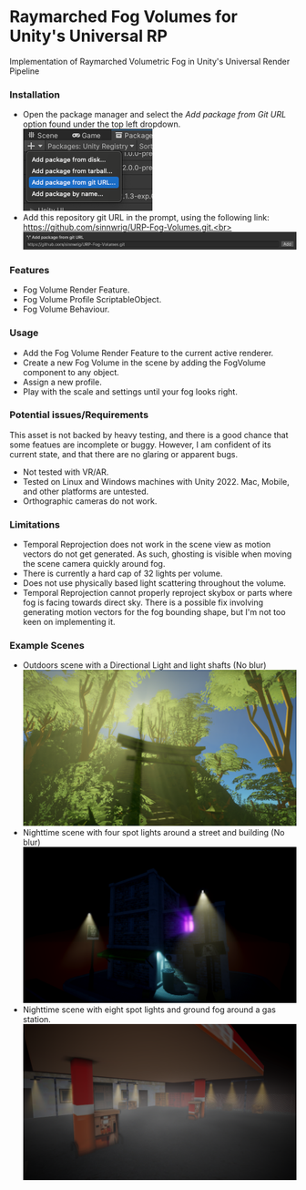 # Raymarched Fog Volumes for Unity's Universal RP

Implementation of Raymarched Volumetric Fog in Unity's Universal Render Pipeline


### Installation

* Open the package manager and select the _Add package from Git URL_ option found under the top left dropdown.<br>
![From Git URL](Samples~/Images/giturl.png)<br>
* Add this repository git URL in the prompt, using the following link: https://github.com/sinnwrig/URP-Fog-Volumes.git.<br>
![Git Input URL](Samples~/Images/gitinput.png)<br>


### Features

* Fog Volume Render Feature.
* Fog Volume Profile ScriptableObject.
* Fog Volume Behaviour.

### Usage

* Add the Fog Volume Render Feature to the current active renderer.
* Create a new Fog Volume in the scene by adding the FogVolume component to any object.
* Assign a new profile.
* Play with the scale and settings until your fog looks right.

### Potential issues/Requirements

This asset is not backed by heavy testing, and there is a good chance that some featues are incomplete or buggy. However, I am confident of its current state, and that there are no glaring or apparent bugs. 

* Not tested with VR/AR.
* Tested on Linux and Windows machines with Unity 2022. Mac, Mobile, and other platforms are untested.
* Orthographic cameras do not work.

### Limitations

* Temporal Reprojection does not work in the scene view as motion vectors do not get generated. As such, ghosting is visible when moving the scene camera quickly around fog.
* There is currently a hard cap of 32 lights per volume. 
* Does not use physically based light scattering throughout the volume.
* Temporal Reprojection cannot properly reproject skybox or parts where fog is facing towards direct sky. There is a possible fix involving generating motion vectors for the fog bounding shape, but I'm not too keen on implementing it. 

### Example Scenes
* Outdoors scene with a Directional Light and light shafts (No blur)
![Outdoors God Rays](Samples~/Scenes/Example-Terrain.png)<br>
* Nighttime scene with four spot lights around a street and building (No blur)
![Nighttime Building](Samples~/Scenes/Example-Spotlights.png)<br>
* Nighttime scene with eight spot lights and ground fog around a gas station.
![Nighttime Gas](Samples~/Scenes/Example-GasStation.png)<br>
